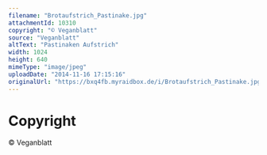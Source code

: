 ```yaml
---
filename: "Brotaufstrich_Pastinake.jpg"
attachmentId: 10310
copyright: "© Veganblatt"
source: "Veganblatt"
altText: "Pastinaken Aufstrich"
width: 1024
height: 640
mimeType: "image/jpeg"
uploadDate: "2014-11-16 17:15:16"
originalUrl: "https://bxq4fb.myraidbox.de/i/Brotaufstrich_Pastinake.jpg"
---
```


# Copyright

© Veganblatt
